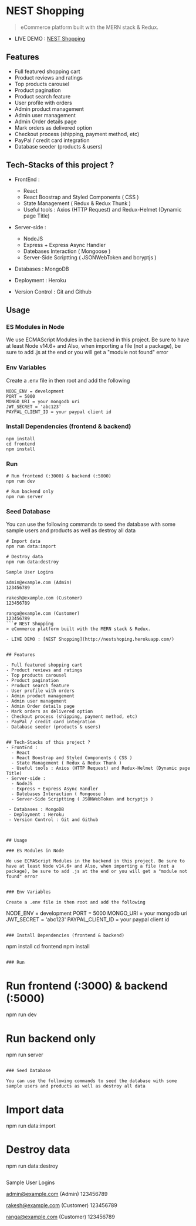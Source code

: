 # NEST Shopping
> eCommerce platform built with the MERN stack & Redux.

- LIVE DEMO : [NEST Shopping](http://nestshoping.herokuapp.com/)
    

## Features

- Full featured shopping cart
- Product reviews and ratings
- Top products carousel
- Product pagination
- Product search feature
- User profile with orders
- Admin product management
- Admin user management
- Admin Order details page
- Mark orders as delivered option
- Checkout process (shipping, payment method, etc)
- PayPal / credit card integration
- Database seeder (products & users)


## Tech-Stacks of this project ? 
- FrontEnd : 
  - React 
  - React Boostrap and Styled Components ( CSS )
  - State Management ( Redux & Redux Thunk )
  - Useful tools : Axios (HTTP Request) and Redux-Helmet (Dynamic page Title)
- Server-side :  
  - NodeJS
  - Express + Express Async Handler
  - Datebases Interaction ( Mongoose )
  - Server-Side Scriptting ( JSONWebToken and bcryptjs )

 - Databases : MongoDB 
 - Deployment : Heroku 
 - Version Control : Git and Github



## Usage

### ES Modules in Node

We use ECMAScript Modules in the backend in this project. Be sure to have at least Node v14.6+ and Also, when importing a file (not a package), be sure to add .js at the end or you will get a "module not found" error


### Env Variables

Create a .env file in then root and add the following

```
NODE_ENV = development
PORT = 5000
MONGO_URI = your mongodb uri
JWT_SECRET = 'abc123'
PAYPAL_CLIENT_ID = your paypal client id
```

### Install Dependencies (frontend & backend)

```
npm install
cd frontend
npm install
```

### Run

```
# Run frontend (:3000) & backend (:5000)
npm run dev

# Run backend only
npm run server
```

### Seed Database

You can use the following commands to seed the database with some sample users and products as well as destroy all data

```
# Import data
npm run data:import

# Destroy data
npm run data:destroy
```

```
Sample User Logins

admin@example.com (Admin)
123456789

rakesh@example.com (Customer)
123456789

ranga@example.com (Customer)
123456789
```# NEST Shopping
> eCommerce platform built with the MERN stack & Redux.

- LIVE DEMO : [NEST Shopping](http://nestshoping.herokuapp.com/)
    

## Features

- Full featured shopping cart
- Product reviews and ratings
- Top products carousel
- Product pagination
- Product search feature
- User profile with orders
- Admin product management
- Admin user management
- Admin Order details page
- Mark orders as delivered option
- Checkout process (shipping, payment method, etc)
- PayPal / credit card integration
- Database seeder (products & users)


## Tech-Stacks of this project ? 
- FrontEnd : 
  - React 
  - React Boostrap and Styled Components ( CSS )
  - State Management ( Redux & Redux Thunk )
  - Useful tools : Axios (HTTP Request) and Redux-Helmet (Dynamic page Title)
- Server-side :  
  - NodeJS
  - Express + Express Async Handler
  - Datebases Interaction ( Mongoose )
  - Server-Side Scriptting ( JSONWebToken and bcryptjs )

 - Databases : MongoDB 
 - Deployment : Heroku 
 - Version Control : Git and Github



## Usage

### ES Modules in Node

We use ECMAScript Modules in the backend in this project. Be sure to have at least Node v14.6+ and Also, when importing a file (not a package), be sure to add .js at the end or you will get a "module not found" error


### Env Variables

Create a .env file in then root and add the following

```
NODE_ENV = development
PORT = 5000
MONGO_URI = your mongodb uri
JWT_SECRET = 'abc123'
PAYPAL_CLIENT_ID = your paypal client id
```

### Install Dependencies (frontend & backend)

```
npm install
cd frontend
npm install
```

### Run

```
# Run frontend (:3000) & backend (:5000)
npm run dev

# Run backend only
npm run server
```

### Seed Database

You can use the following commands to seed the database with some sample users and products as well as destroy all data

```
# Import data
npm run data:import

# Destroy data
npm run data:destroy
```

```
Sample User Logins

admin@example.com (Admin)
123456789

rakesh@example.com (Customer)
123456789

ranga@example.com (Customer)
123456789
```